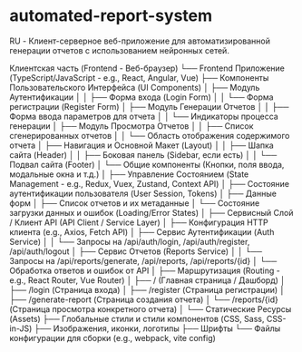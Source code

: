 # automated-report-system
RU - Клиент-серверное веб-приложение для автоматизированной генерации отчетов с использованием нейронных сетей.

Клиентская часть (Frontend - Веб-браузер)
└── Frontend Приложение (TypeScript/JavaScript - e.g., React, Angular, Vue)
    ├── Компоненты Пользовательского Интерфейса (UI Components)
    │   ├── Модуль Аутентификации
    │   │   ├── Форма входа (Login Form)
    │   │   └── Форма регистрации (Register Form)
    │   ├── Модуль Генерации Отчетов
    │   │   ├── Форма ввода параметров для отчета
    │   │   └── Индикаторы процесса генерации
    │   ├── Модуль Просмотра Отчетов
    │   │   ├── Список сгенерированных отчетов
    │   │   └── Область отображения содержимого отчета
    │   ├── Навигация и Основной Макет (Layout)
    │   │   ├── Шапка сайта (Header)
    │   │   ├── Боковая панель (Sidebar, если есть)
    │   │   └── Подвал сайта (Footer)
    │   └── Общие компоненты (Кнопки, поля ввода, модальные окна и т.д.)
    │
    ├── Управление Состоянием (State Management - e.g., Redux, Vuex, Zustand, Context API)
    │   ├── Состояние аутентификации пользователя (User Session, Tokens)
    │   ├── Данные форм
    │   ├── Список отчетов и их метаданные
    │   └── Состояние загрузки данных и ошибок (Loading/Error States)
    │
    ├── Сервисный Слой / Клиент API (API Client / Service Layer)
    │   ├── Конфигурация HTTP клиента (e.g., Axios, Fetch API)
    │   ├── Сервис Аутентификации (Auth Service)
    │   │   └── Запросы на /api/auth/login, /api/auth/register, /api/auth/logout
    │   ├── Сервис Отчетов (Reports Service)
    │   │   └── Запросы на /api/reports/generate, /api/reports, /api/reports/{id}
    │   └── Обработка ответов и ошибок от API
    │
    ├── Маршрутизация (Routing - e.g., React Router, Vue Router)
    │   ├── / (Главная страница / Дашборд)
    │   ├── /login (Страница входа)
    │   ├── /register (Страница регистрации)
    │   ├── /generate-report (Страница создания отчета)
    │   └── /reports/{id} (Страница просмотра конкретного отчета)
    │
    └── Статические Ресурсы (Assets)
        ├── Глобальные стили и стили компонентов (CSS, Sass, CSS-in-JS)
        ├── Изображения, иконки, логотипы
        ├── Шрифты
        └── Файлы конфигурации для сборки (e.g., webpack, vite config)
